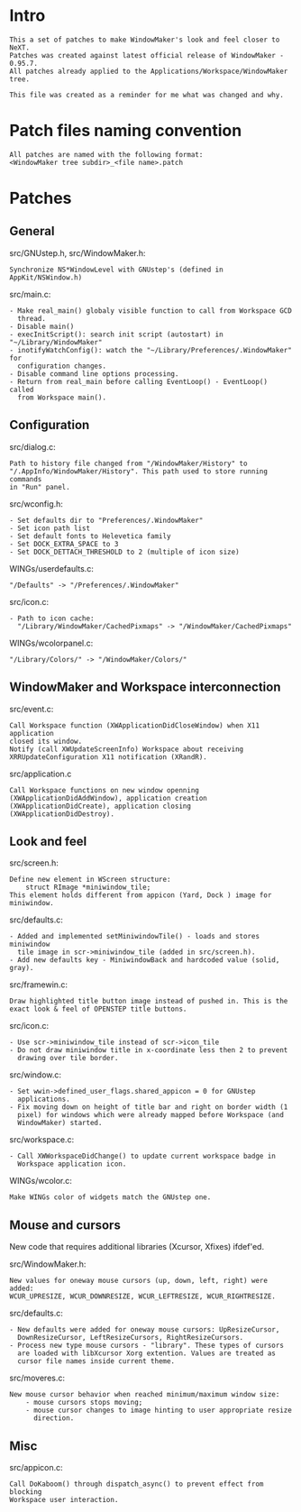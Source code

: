 Intro
=====
    
    This a set of patches to make WindowMaker's look and feel closer to NeXT.
    Patches was created against latest official release of WindowMaker - 0.95.7.
    All patches already applied to the Applications/Workspace/WindowMaker tree.
    
    This file was created as a reminder for me what was changed and why.
    
Patch files naming convention
=============================

    All patches are named with the following format:
    <WindowMaker tree subdir>_<file name>.patch

Patches
=======

General
-------

src/GNUstep.h, src/WindowMaker.h:

    Synchronize NS*WindowLevel with GNUstep's (defined in AppKit/NSWindow.h)

src/main.c:

    - Make real_main() globaly visible function to call from Workspace GCD
      thread.
    - Disable main()
    - execInitScript(): search init script (autostart) in "~/Library/WindowMaker"
    - inotifyWatchConfig(): watch the "~/Library/Preferences/.WindowMaker" for
      configuration changes.
    - Disable command line options processing.
    - Return from real_main before calling EventLoop() - EventLoop() called
      from Workspace main().
    
Configuration
-------------

src/dialog.c:

    Path to history file changed from "/WindowMaker/History" to
    "/.AppInfo/WindowMaker/History". This path used to store running commands
    in "Run" panel.

src/wconfig.h:

    - Set defaults dir to "Preferences/.WindowMaker"
    - Set icon path list
    - Set default fonts to Helevetica family
    - Set DOCK_EXTRA_SPACE to 3
    - Set DOCK_DETTACH_THRESHOLD to 2 (multiple of icon size)

WINGs/userdefaults.c: 

    "/Defaults" -> "/Preferences/.WindowMaker"

src/icon.c:

    - Path to icon cache: 
      "/Library/WindowMaker/CachedPixmaps" -> "/WindowMaker/CachedPixmaps"
      
WINGs/wcolorpanel.c:

    "/Library/Colors/" -> "/WindowMaker/Colors/"

WindowMaker and Workspace interconnection
-----------------------------------------

src/event.c:

    Call Workspace function (XWApplicationDidCloseWindow) when X11 application
    closed its window.
    Notify (call XWUpdateScreenInfo) Workspace about receiving
    XRRUpdateConfiguration X11 notification (XRandR).

src/application.c

    Call Workspace functions on new window openning
    (XWApplicationDidAddWindow), application creation
    (XWApplicationDidCreate), application closing (XWApplicationDidDestroy).

Look and feel
-------------

src/screen.h:

    Define new element in WScreen structure:
        struct RImage *miniwindow_tile;
    This element holds different from appicon (Yard, Dock ) image for miniwindow.
    
src/defaults.c:

    - Added and implemented setMiniwindowTile() - loads and stores miniwindow
      tile image in scr->miniwindow_tile (added in src/screen.h).
    - Add new defaults key - MiniwindowBack and hardcoded value (solid, gray).
    
src/framewin.c:

    Draw highlighted title button image instead of pushed in. This is the
    exact look & feel of OPENSTEP title buttons.

src/icon.c:

    - Use scr->miniwindow_tile instead of scr->icon_tile
    - Do not draw miniwindow title in x-coordinate less then 2 to prevent
      drawing over tile border.

src/window.c:

    - Set wwin->defined_user_flags.shared_appicon = 0 for GNUstep
      applications.
    - Fix moving down on height of title bar and right on border width (1
      pixel) for windows which were already mapped before Workspace (and
      WindowMaker) started.

src/workspace.c:

    - Call XWWorkspaceDidChange() to update current workspace badge in
      Workspace application icon.
    
WINGs/wcolor.c:

    Make WINGs color of widgets match the GNUstep one.

Mouse and cursors
-----------------

New code that requires additional libraries (Xcursor, Xfixes) ifdef'ed.

src/WindowMaker.h:

    New values for oneway mouse cursors (up, down, left, right) were added:
    WCUR_UPRESIZE, WCUR_DOWNRESIZE, WCUR_LEFTRESIZE, WCUR_RIGHTRESIZE.

src/defaults.c:

    - New defaults were added for oneway mouse cursors: UpResizeCursor, 
      DownResizeCursor, LeftResizeCursors, RightResizeCursors.
    - Process new type mouse cursors - "library". These types of cursors
      are loaded with libXcursor Xorg extention. Values are treated as
      cursor file names inside current theme.

src/moveres.c:

    New mouse cursor behavior when reached minimum/maximum window size: 
        - mouse cursors stops moving;
        - mouse cursor changes to image hinting to user appropriate resize 
          direction.
Misc
----

src/appicon.c:

    Call DoKaboom() through dispatch_async() to prevent effect from blocking
    Workspace user interaction.